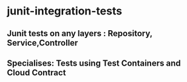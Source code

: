 # junit-integration-tests

## Junit tests on any layers : Repository, Service,Controller

## Specialises: Tests using Test Containers and Cloud Contract
